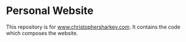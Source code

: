 # Personal Website

This repository is for www.christophersharkey.com. It contains the code which composes the website.

